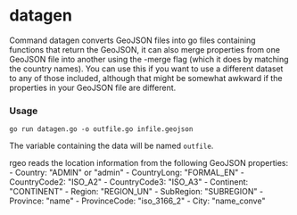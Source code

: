 # datagen

Command datagen converts GeoJSON files into go files containing functions that
return the GeoJSON, it can also merge properties from one GeoJSON file into
another using the -merge flag (which it does by matching the country names). You
can use this if you want to use a different dataset to any of those included,
although that might be somewhat awkward if the properties in your GeoJSON file
are different.

### Usage

    go run datagen.go -o outfile.go infile.geojson

The variable containing the data will be named `outfile`.

rgeo reads the location information from the following GeoJSON properties:
	- Country:      "ADMIN" or "admin"
	- CountryLong:  "FORMAL_EN"
	- CountryCode2: "ISO_A2"
	- CountryCode3: "ISO_A3"
	- Continent:    "CONTINENT"
	- Region:       "REGION_UN"
	- SubRegion:    "SUBREGION"
	- Province:     "name"
	- ProvinceCode: "iso_3166_2"
	- City:         "name_conve"
